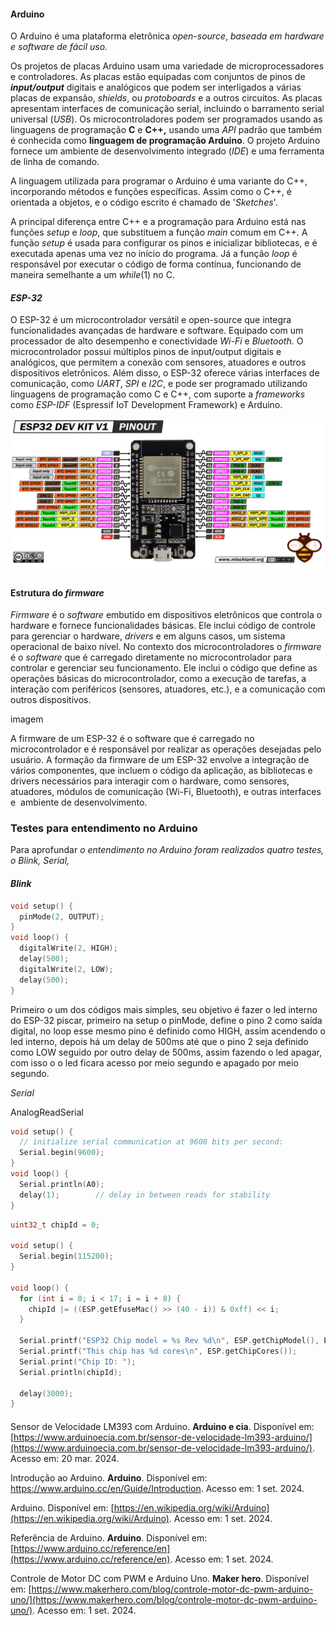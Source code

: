 #### Arduino

O Arduino é uma plataforma eletrônica _open-source_, _baseada em hardware e software de fácil uso._

Os projetos de placas Arduino usam uma variedade de microprocessadores e controladores. As placas estão equipadas com conjuntos de pinos de _**input/output**_ digitais e analógicos que podem ser interligados a várias placas de expansão, _shields_, ou _protoboards_ e a outros circuitos. As placas apresentam interfaces de comunicação serial, incluindo o barramento serial universal (_USB_). Os microcontroladores podem ser programados usando as linguagens de programação **C** e **C++,** usando uma _API_ padrão que também é conhecida como **linguagem de programação Arduino**. O projeto Arduino fornece um ambiente de desenvolvimento integrado (_IDE_) e uma ferramenta de linha de comando.

A linguagem utilizada para programar o Arduino é uma variante do C++, incorporando métodos e funções específicas. Assim como o C++, é orientada a objetos, e o código escrito é chamado de &#39;_Sketches_&#39;.

A principal diferença entre C++ e a programação para Arduino está nas funções _setup_ e _loop_, que substituem a função _main_ comum em C++. A função _setup_ é usada para configurar os pinos e inicializar bibliotecas, e é executada apenas uma vez no início do programa. Já a função _loop_ é responsável por executar o código de forma contínua, funcionando de maneira semelhante a um _while_(1) no C.

#### _ESP-32_

O ESP-32 é um microcontrolador versátil e open-source que integra funcionalidades avançadas de hardware e software. Equipado com um processador de alto desempenho e conectividade _Wi-Fi_ e _Bluetooth._ O microcontrolador possui múltiplos pinos de input/output digitais e analógicos, que permitem a conexão com sensores, atuadores e outros dispositivos eletrônicos. Além disso, o ESP-32 oferece várias interfaces de comunicação, como _UART_, _SPI_ e _I2C_, e pode ser programado utilizando linguagens de programação como C e C++, com suporte a _frameworks_ como _ESP-IDF_ (Espressif IoT Development Framework) e Arduino.

![ESP32-CAM](./fig/fig8.png)

#### Estrutura do _firmware_

_Firmware_ é o _software_ embutido em dispositivos eletrônicos que controla o hardware e fornece funcionalidades básicas. Ele inclui código de controle para gerenciar o hardware, _drivers_ e em alguns casos, um sistema operacional de baixo nível. No contexto dos microcontroladores o _firmware_ é o _software_ que é carregado diretamente no microcontrolador para controlar e gerenciar seu funcionamento. Ele inclui o código que define as operações básicas do microcontrolador, como a execução de tarefas, a interação com periféricos (sensores, atuadores, etc.), e a comunicação com outros dispositivos.

imagem

A firmware de um ESP-32 é o software que é carregado no microcontrolador e é responsável por realizar as operações desejadas pelo usuário. A formação da firmware de um ESP-32 envolve a integração de vários componentes, que incluem o código da aplicação, as bibliotecas e drivers necessários para interagir com o hardware, como sensores, atuadores, módulos de comunicação (Wi-Fi, Bluetooth), e outras interfaces e  ambiente de desenvolvimento.

### **Testes para entendimento no Arduino**

Para aprofundar _o entendimento no Arduino foram realizados quatro testes, o Blink, Serial,_

#### _Blink_

```cpp
void setup() {
  pinMode(2, OUTPUT);
}
void loop() {
  digitalWrite(2, HIGH);
  delay(500);
  digitalWrite(2, LOW);
  delay(500); 
}
```

Primeiro o um dos códigos mais simples, seu objetivo é fazer o led interno do ESP-32 piscar, primeiro na setup o pinMode, define o pino 2 como saída digital, no loop esse mesmo pino é definido como HIGH, assim acendendo o led interno, depois há um delay de 500ms até que o pino 2 seja definido como LOW seguido por outro delay de 500ms, assim fazendo o led apagar, com isso o o led ficara acesso por meio segundo e apagado por meio segundo.

_Serial_

AnalogReadSerial

```cpp
void setup() {
  // initialize serial communication at 9600 bits per second:
  Serial.begin(9600);
}
void loop() {
  Serial.println(A0);
  delay(1);        // delay in between reads for stability
}
```

```cpp
uint32_t chipId = 0;

void setup() {
  Serial.begin(115200);
}

void loop() {
  for (int i = 0; i < 17; i = i + 8) {
    chipId |= ((ESP.getEfuseMac() >> (40 - i)) & 0xff) << i;
  }

  Serial.printf("ESP32 Chip model = %s Rev %d\n", ESP.getChipModel(), ESP.getChipRevision());
  Serial.printf("This chip has %d cores\n", ESP.getChipCores());
  Serial.print("Chip ID: ");
  Serial.println(chipId);

  delay(3000);
}
```

####   

Sensor de Velocidade LM393 com Arduino. **Arduino e cia**. Disponível em: [https://www.arduinoecia.com.br/sensor-de-velocidade-lm393-arduino/](https://www.arduinoecia.com.br/sensor-de-velocidade-lm393-arduino/). Acesso em: 20 mar. 2024.

Introdução ao Arduino. **Arduino**. Disponível em: https://www.arduino.cc/en/Guide/Introduction. Acesso em: 1 set. 2024.

Arduino. Disponível em: [https://en.wikipedia.org/wiki/Arduino](https://en.wikipedia.org/wiki/Arduino). Acesso em: 1 set. 2024.

Referência de Arduino. **Arduino**. Disponível em: [https://www.arduino.cc/reference/en](https://www.arduino.cc/reference/en). Acesso em: 1 set. 2024.

Controle de Motor DC com PWM e Arduino Uno. **Maker hero**. Disponível em: [https://www.makerhero.com/blog/controle-motor-dc-pwm-arduino-uno/](https://www.makerhero.com/blog/controle-motor-dc-pwm-arduino-uno/). Acesso em: 1 set. 2024.